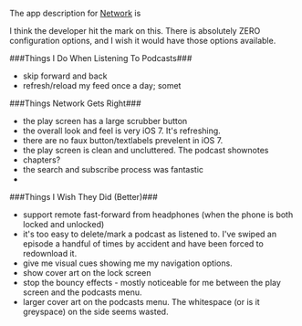 <!--{PublishedOn:"",Title:"Network Podcast App Review",Intro:"A new podcast app showed up for iPhone and iOS 7. I'm a big podcast listener. Here's my review of this app that's not yet a month old."}-->

The app description for [Network](http://networkapp.net) is

> 

I think the developer hit the mark on this. There is absolutely ZERO configuration options, and I wish it would have those options available.

###Things I Do When Listening To Podcasts###

* skip forward and back
* refresh/reload my feed once a day; somet

###Things Network Gets Right###
* the play screen has a large scrubber button
* the overall look and feel is very iOS 7. It's refreshing. 
* there are no faux button/textlabels prevelent in iOS 7.
* the play screen is clean and uncluttered. The podcast shownotes
* chapters?
* the search and subscribe process was fantastic
* 

###Things I Wish They Did (Better)###

* support remote fast-forward from headphones (when the phone is both locked and unlocked)
* it's too easy to delete/mark a podcast as listened to. I've swiped an episode a handful of times by accident and have been forced to redownload it.
* give me visual cues showing me my navigation options.
* show cover art on the lock screen
* stop the bouncy effects - mostly noticeable for me between the play screen and the podcasts menu.
* larger cover art on the podcasts menu. The whitespace (or is it greyspace) on the side seems wasted.
